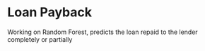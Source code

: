 # Loan Payback
 Working on Random Forest, predicts the loan repaid to the lender completely or partially
